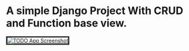 # A simple Django Project With CRUD and Function base view.





<a href="https://ibb.co/TMVmhj1"><img src="https://i.ibb.co/23DgKVS/Screenshot-2021-07-02-at-4-35-27-PM.png" alt="TODO App Screenshot" border="3"></a>





